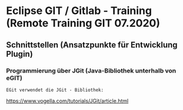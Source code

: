 # Eclipse GIT / Gitlab - Training (Remote Training GIT 07.2020)

## Schnittstellen (Ansatzpunkte für Entwicklung Plugin)

### Programmierung über JGit (Java-Bibliothek unterhalb von eGIT) ###

```
EGit verwendet die JGit - Bibliothek:
```

https://www.vogella.com/tutorials/JGit/article.html



